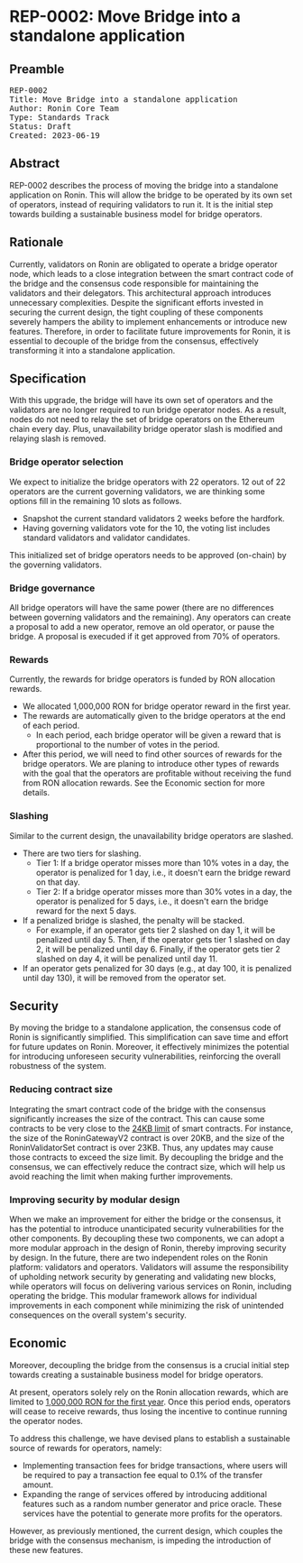 # REP-0002: Move Bridge into a standalone application

## Preamble
<pre>
REP-0002
Title: Move Bridge into a standalone application
Author: Ronin Core Team
Type: Standards Track
Status: Draft
Created: 2023-06-19
</pre>

## Abstract

REP-0002 describes the process of moving the bridge into a standalone application on Ronin. This will allow the bridge to be operated by its own set of operators, instead of requiring validators to run it. It is the initial step towards building a sustainable business model for bridge operators.

## Rationale

Currently, validators on Ronin are obligated to operate a bridge operator node, which leads to a close integration between the smart contract code of the bridge and the consensus code responsible for maintaining the validators and their delegators. This architectural approach introduces unnecessary complexities. Despite the significant efforts invested in securing the current design, the tight coupling of these components severely hampers the ability to implement enhancements or introduce new features. Therefore, in order to facilitate future improvements for Ronin, it is essential to decouple of the bridge from the consensus, effectively transforming it into a standalone application.


## Specification

With this upgrade, the bridge will have its own set of operators and the validators are no longer required to run bridge operator nodes. As a result, nodes do not need to relay the set of bridge operators on the Ethereum chain every day. Plus, unavailability bridge operator slash is modified and relaying slash is removed.

### Bridge operator selection

We expect to initialize the bridge operators with 22 operators. 12 out of 22 operators are the current governing validators, we are thinking some options fill in the remaining 10 slots as follows. 

- Snapshot the current standard validators 2 weeks before the hardfork.
- Having governing validators vote for the 10, the voting list includes standard validators and validator candidates. 

This initialized set of bridge operators needs to be approved (on-chain) by the governing validators.

### Bridge governance

All bridge operators will have the same power (there are no differences between governing validators and the remaining). Any operators can create a proposal to add a new operator, remove an old operator, or pause the bridge. A proposal is execuded if it get approved from 70% of operators.

### Rewards
Currently, the rewards for bridge operators is funded by RON allocation rewards.
- We allocated 1,000,000 RON for bridge operator reward in the first year.
- The rewards are automatically given to the bridge operators at the end of each period.
    - In each period, each bridge operator will be given a reward that is proportional to the number of votes in the period.
- After this period, we will need to find other sources of rewards for the bridge operators. We are planing to introduce other types of rewards with the goal that the operators are profitable without receiving the fund from RON allocation rewards. See the Economic section for more details.
    

### Slashing
Similar to the current design, the unavailability bridge operators are slashed. 
- There are two tiers for slashing.
    - Tier 1: If a bridge operator misses more than 10% votes in a day, the operator is penalized for 1 day, i.e., it doesn't earn the bridge reward on that day.
    - Tier 2: If a bridge operator misses more than 30% votes in a day, the operator is penalized for 5 days, i.e., it doesn't earn the bridge reward for the next 5 days.
- If a penalized bridge is slashed, the penalty will be stacked.
    - For example, if an operator gets tier 2 slashed on day 1, it will be penalized until day 5. Then, if the operator gets tier 1 slashed on day 2, it will be penalized until day 6. Finally, if the operator gets tier 2 slashed on day 4, it will be penalized until day 11.
- If an operator gets penalized for 30 days (e.g., at day 100, it is penalized until day 130), it will be removed from the operator set.

## Security

By moving the bridge to a standalone application, the consensus code of Ronin is significantly simplified. This simplification can save time and effort for future updates on Ronin. Moreover, it effectively minimizes the potential for introducing unforeseen security vulnerabilities, reinforcing the overall robustness of the system.

### Reducing contract size

Integrating the smart contract code of the bridge with the consensus significantly increases the size of the contract. This can cause some contracts to be very close to the [24KB limit](https://ethereum.org/en/developers/docs/smart-contracts/#limitations) of smart contracts. For instance, the size of the RoninGatewayV2 contract is over 20KB, and the size of the RoninValidatorSet contract is over 23KB. Thus, any updates may cause those contracts to exceed the size limit. By decoupling the bridge and the consensus, we can effectively reduce the contract size, which will help us avoid reaching the limit when making further improvements.

### Improving security by modular design

When we make an improvement for either the bridge or the consensus, it has the potential to introduce unanticipated security vulnerabilities for the other components. By decoupling these two components, we can adopt a more modular approach in the design of Ronin, thereby improving security by design. In the future, there are two independent roles on the Ronin platform: validators and operators. Validators will assume the responsibility of upholding network security by generating and validating new blocks, while operators will focus on delivering various services on Ronin, including operating the bridge. This modular framework allows for individual improvements in each component while minimizing the risk of unintended consequences on the overall system's security.

## Economic 

Moreover, decoupling the bridge from the consensus is a crucial initial step towards creating a sustainable business model for bridge operators.

At present, operators solely rely on the Ronin allocation rewards, which are limited to [1,000,000 RON for the first year](https://docs.roninchain.com/docs/basics/rewards). Once this period ends, operators will cease to receive rewards, thus losing the incentive to continue running the operator nodes.

To address this challenge, we have devised plans to establish a sustainable source of rewards for operators, namely:

- Implementing transaction fees for bridge transactions, where users will be required to pay a transaction fee equal to 0.1% of the transfer amount.
- Expanding the range of services offered by introducing additional features such as a random number generator and price oracle. These services have the potential to generate more profits for the operators.

However, as previously mentioned, the current design, which couples the bridge with the consensus mechanism, is impeding the introduction of these new features.

